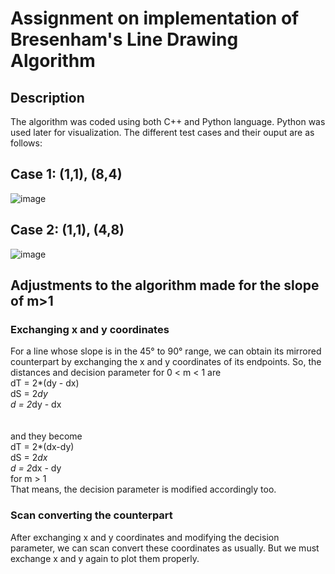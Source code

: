 # Assignment on implementation of Bresenham's Line Drawing Algorithm

## Description

The algorithm was coded using both C++ and Python language. Python was used later for visualization. The different test cases and their ouput are as follows:

## Case 1: (1,1), (8,4)

![image](https://github.com/Sadia-Tasnim-Meem/SWE-423_assignments/assets/87076070/f527d2d1-098b-46d2-956d-95d09a8a6779)

## Case 2: (1,1), (4,8)

![image](https://github.com/Sadia-Tasnim-Meem/SWE-423_assignments/assets/87076070/0fadcccb-7b8c-4959-b0fd-71ee9a2af0d0)

##  Adjustments to the algorithm made for the slope of m>1
### Exchanging x and y coordinates
For a line whose slope is in the 45° to 90°
range, we can obtain its mirrored counterpart by 
exchanging the x and y coordinates of its endpoints. 
So, the distances and decision parameter for 0 < m < 1 are <br>
dT = 2*(dy - dx) <br>
dS = 2*dy <br>
d = 2*dy - dx <br> 
<br>
<br>
and they become <br>
dT = 2*(dx-dy) <br>
        dS = 2*dx <br>
        d = 2*dx - dy <br>
        for m > 1 <br>
That means, the decision  parameter is modified accordingly too. 
### Scan converting the counterpart
After exchanging x and y coordinates and modifying the decision parameter, we can scan convert these coordinates as usually. 
But we must exchange x and y again to plot them properly.
